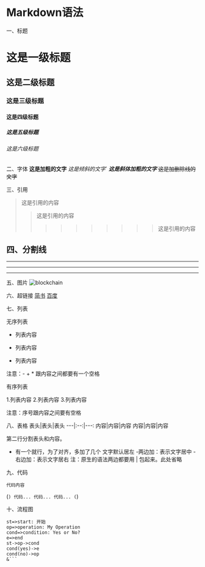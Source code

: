 # Markdown语法

一、标题
# 这是一级标题
## 这是二级标题
### 这是三级标题
#### 这是四级标题
##### 这是五级标题
###### 这是六级标题

二、字体
**这是加粗的文字**
*这是倾斜的文字*`
***这是斜体加粗的文字***
~~这是加删除线的文字~~

三、引用
>这是引用的内容
>>这是引用的内容
>>>>>>>>>>这是引用的内容

四、分割线
---
----
***
*****

五、图片
![blockchain](https://ss0.bdstatic.com/70cFvHSh_Q1YnxGkpoWK1HF6hhy/it/u=702257389,1274025419&fm=27&gp=0.jpg "区块链")

六、超链接
[简书](http://jianshu.com)
[百度](http://baidu.com)


七、列表

无序列表

- 列表内容
+ 列表内容
* 列表内容

注意：- + * 跟内容之间都要有一个空格

有序列表

1.列表内容
2.列表内容
3.列表内容

注意：序号跟内容之间要有空格

八、表格
表头|表头|表头
---|:--:|---:
内容|内容|内容
内容|内容|内容

第二行分割表头和内容。
- 有一个就行，为了对齐，多加了几个
文字默认居左
-两边加：表示文字居中
-右边加：表示文字居右
注：原生的语法两边都要用 | 包起来。此处省略

九、代码

 `代码内容`

 (```)
  代码...
  代码...
  代码...
(```)


十、流程图

```flow
st=>start: 开始
op=>operation: My Operation
cond=>condition: Yes or No?
e=>end
st->op->cond
cond(yes)->e
cond(no)->op
&```
